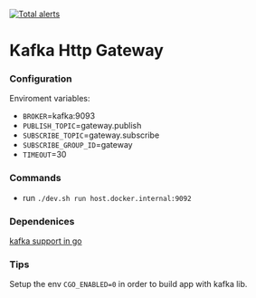[![Total alerts](https://img.shields.io/lgtm/alerts/g/sygnowski/kafka-gateway.svg?logo=lgtm&logoWidth=18)](https://lgtm.com/projects/g/sygnowski/kafka-gateway/alerts/)

# Kafka Http Gateway

### Configuration

Enviroment variables:
 - `BROKER`=kafka:9093
 - `PUBLISH_TOPIC`=gateway.publish
 - `SUBSCRIBE_TOPIC`=gateway.subscribe
 - `SUBSCRIBE_GROUP_ID`=gateway
 - `TIMEOUT`=30

### Commands

 - run `./dev.sh run host.docker.internal:9092`


### Dependenices

[kafka support in go](http://github.com/confluentinc/confluent-kafka-go)

### Tips

Setup the env `CGO_ENABLED=0` in order to build app with kafka lib.
